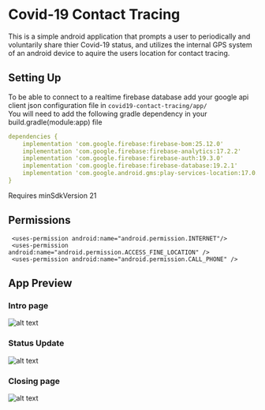 # Covid-19 Contact Tracing

This is a simple android application that prompts a user to periodically and voluntarily share thier Covid-19 status, 
and utilizes the internal GPS system of an android device to aquire the users location for contact tracing.

## Setting Up
 To be able to connect to a realtime firebase database add your google api client json configuration file in `covid19-contact-tracing/app/`<br/>
 You will need to add the following gradle dependency in your build.gradle(module:app) file <br/>
 
```yaml 
dependencies {
    implementation 'com.google.firebase:firebase-bom:25.12.0'
    implementation 'com.google.firebase:firebase-analytics:17.2.2'
    implementation 'com.google.firebase:firebase-auth:19.3.0'
    implementation 'com.google.firebase:firebase-database:19.2.1'
    implementation 'com.google.android.gms:play-services-location:17.0.0'
} 
```
  Requires minSdkVersion 21
 
 ## Permissions
 ```
  <uses-permission android:name="android.permission.INTERNET"/>
  <uses-permission android:name="android.permission.ACCESS_FINE_LOCATION" />
  <uses-permission android:name="android.permission.CALL_PHONE" />
 ```
 ## App Preview
 ### Intro page
 ![alt text](https://github.com/solomonshihundu/covid19-contact-tracing/blob/readme/screenshots/intro_page.jpg)  
 ### Status Update
 ![alt text](https://github.com/solomonshihundu/covid19-contact-tracing/blob/readme/screenshots/update_status_page.jpg) 
 ### Closing page
 ![alt text](https://github.com/solomonshihundu/covid19-contact-tracing/blob/readme/screenshots/final_page.jpg) 
